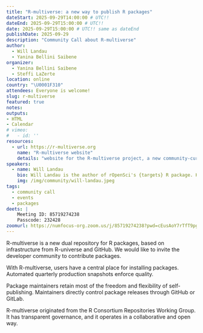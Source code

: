 ```yaml
---
title: "R-multiverse: a new way to publish R packages"
dateStart: 2025-09-29T14:00:00 # UTC!!
dateEnd: 2025-09-29T15:00:00 # UTC!!
date: 2025-09-29T15:00:00 # UTC!! same as dateEnd
publishDate: 2025-09-29
description: "Community Call about R-multiverse"
author:
  - Will Landau 
  - Yanina Bellini Saibene
organizer: 
  - Yanina Bellini Saibene
  - Steffi LaZerte
location: online
country: "\U0001F310"
attendees: Everyone is welcome!
slug: r-multiverse
featured: true
notes: 
outputs:
- HTML
- Calendar 
# vimeo: 
#   - id: ''
resources:
  - url: https://r-multiverse.org
    name: "R-multiverse website"
    details: "website for the R-multiverse project, a new community-curated dual publishing platform for R packages"
speakers:  
  - name: Will Landau
    bio: Will Landau is the author of rOpenSci's {targets} R package. He earned his PhD in Statistics from Iowa State University in 2016, and he now works at Eli Lilly and Company, where he develops methods and software for clinical statisticians.
    img: /img/community/will-landau.jpeg
tags:
  - community call
  - events
  - packages
deets: |
    Meeting ID: 85719274238
    Passcode: 232428
zoomurl: https://numfocus-org.zoom.us/j/85719274238?pwd=cEusAoY7rTfT9pgusO2grr73bZRa4V.1
---
```


R-multiverse is a new dual repository for R packages, based on infrastructure from R-universe and GitHub.
We would like to invite the developer community to contribute packages.

With R-multiverse, users have a central place for installing packages.
Automated quarterly production snapshots enforce quality.

Package maintainers retain most of the freedom and flexibility of self-publishing.
Maintainers directly control package releases through GitHub or GitLab.


R-multiverse originated from the R Consortium Repositories Working Group.
It has transparent governance, and it operates in a collaborative and open way.